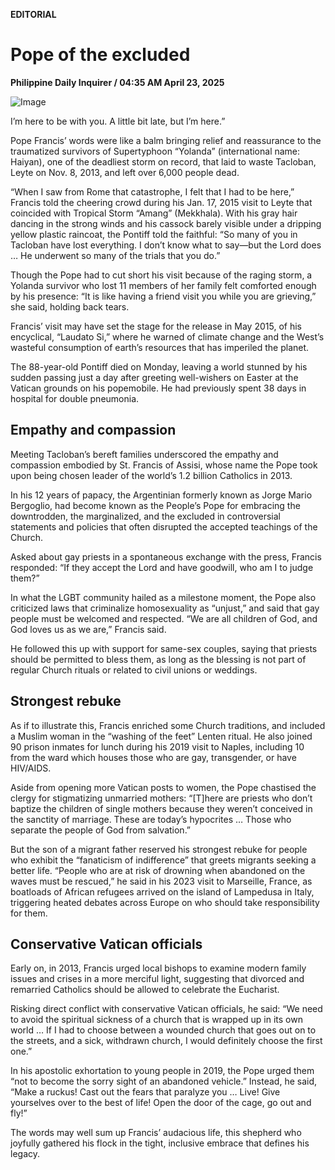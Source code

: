 **EDITORIAL**

# Pope of the excluded

****Philippine Daily Inquirer / 04:35 AM April 23, 2025****

![Image](https://raw.githubusercontent.com/github-jl14/scrapy_api/refs/heads/main/images/editorial04232025.png)

I’m here to be with you. A little bit late, but I’m here.”

Pope Francis’ words were like a balm bringing relief and reassurance to the traumatized survivors of Supertyphoon “Yolanda” (international name: Haiyan), one of the deadliest storm on record, that laid to waste Tacloban, Leyte on Nov. 8, 2013, and left over 6,000 people dead.

“When I saw from Rome that catastrophe, I felt that I had to be here,” Francis told the cheering crowd during his Jan. 17, 2015 visit to Leyte that coincided with Tropical Storm “Amang” (Mekkhala). With his gray hair dancing in the strong winds and his cassock barely visible under a dripping yellow plastic raincoat, the Pontiff told the faithful: “So many of you in Tacloban have lost everything. I don’t know what to say—but the Lord does … He underwent so many of the trials that you do.”

Though the Pope had to cut short his visit because of the raging storm, a Yolanda survivor who lost 11 members of her family felt comforted enough by his presence: “It is like having a friend visit you while you are grieving,” she said, holding back tears.

Francis’ visit may have set the stage for the release in May 2015, of his encyclical, “Laudato Si,” where he warned of climate change and the West’s wasteful consumption of earth’s resources that has imperiled the planet.

The 88-year-old Pontiff died on Monday, leaving a world stunned by his sudden passing just a day after greeting well-wishers on Easter at the Vatican grounds on his popemobile. He had previously spent 38 days in hospital for double pneumonia.

## Empathy and compassion

Meeting Tacloban’s bereft families underscored the empathy and compassion embodied by St. Francis of Assisi, whose name the Pope took upon being chosen leader of the world’s 1.2 billion Catholics in 2013.

In his 12 years of papacy, the Argentinian formerly known as Jorge Mario Bergoglio, had become known as the People’s Pope for embracing the downtrodden, the marginalized, and the excluded in controversial statements and policies that often disrupted the accepted teachings of the Church.

Asked about gay priests in a spontaneous exchange with the press, Francis responded: “If they accept the Lord and have goodwill, who am I to judge them?”

In what the LGBT community hailed as a milestone moment, the Pope also criticized laws that criminalize homosexuality as “unjust,” and said that gay people must be welcomed and respected. “We are all children of God, and God loves us as we are,” Francis said.

He followed this up with support for same-sex couples, saying that priests should be permitted to bless them, as long as the blessing is not part of regular Church rituals or related to civil unions or weddings.

## Strongest rebuke

As if to illustrate this, Francis enriched some Church traditions, and included a Muslim woman in the “washing of the feet” Lenten ritual. He also joined 90 prison inmates for lunch during his 2019 visit to Naples, including 10 from the ward which houses those who are gay, transgender, or have HIV/AIDS.

Aside from opening more Vatican posts to women, the Pope chastised the clergy for stigmatizing unmarried mothers: “[T]here are priests who don’t baptize the children of single mothers because they weren’t conceived in the sanctity of marriage. These are today’s hypocrites … Those who separate the people of God from salvation.”

But the son of a migrant father reserved his strongest rebuke for people who exhibit the “fanaticism of indifference” that greets migrants seeking a better life. “People who are at risk of drowning when abandoned on the waves must be rescued,” he said in his 2023 visit to Marseille, France, as boatloads of African refugees arrived on the island of Lampedusa in Italy, triggering heated debates across Europe on who should take responsibility for them.

## Conservative Vatican officials

Early on, in 2013, Francis urged local bishops to examine modern family issues and crises in a more merciful light, suggesting that divorced and remarried Catholics should be allowed to celebrate the Eucharist.

Risking direct conflict with conservative Vatican officials, he said: “We need to avoid the spiritual sickness of a church that is wrapped up in its own world … If I had to choose between a wounded church that goes out on to the streets, and a sick, withdrawn church, I would definitely choose the first one.”

In his apostolic exhortation to young people in 2019, the Pope urged them “not to become the sorry sight of an abandoned vehicle.” Instead, he said, “Make a ruckus! Cast out the fears that paralyze you … Live! Give yourselves over to the best of life! Open the door of the cage, go out and fly!”

The words may well sum up Francis’ audacious life, this shepherd who joyfully gathered his flock in the tight, inclusive embrace that defines his legacy.